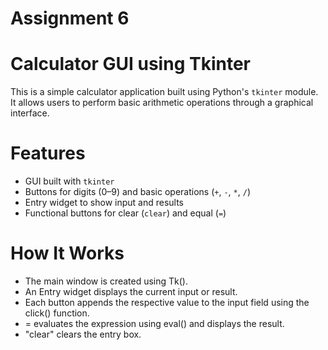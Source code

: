 # Assignment 6
# Calculator GUI using Tkinter

This is a simple calculator application built using Python's `tkinter` module. It allows users to perform basic arithmetic operations through a graphical interface.

# Features
- GUI built with `tkinter`
- Buttons for digits (0–9) and basic operations (`+`, `-`, `*`, `/`)
- Entry widget to show input and results
- Functional buttons for clear (`clear`) and equal (`=`)

# How It Works
- The main window is created using Tk().
- An Entry widget displays the current input or result.
- Each button appends the respective value to the input field using the click() function.
- = evaluates the expression using eval() and displays the result.
- "clear" clears the entry box.
